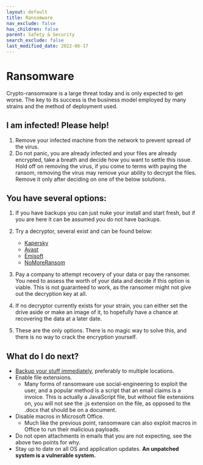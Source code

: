 ```yaml
---
layout: default
title: Ransomware
nav_exclude: false
has_children: false
parent: Safety & Security
search_exclude: false
last_modified_date: 2022-06-17
---
```

# Ransomware
Crypto-ransomware is a large threat today and is only expected to get worse. The key to its success is the business model employed by many strains and the method of deployment used.

## I am infected! Please help!
1. Remove your infected machine from the network to prevent spread of the virus.
2. Do not panic, you are already infected and your files are already encrypted, take a breath and decide how you want to settle this issue. Hold off on removing the virus, if you come to terms with paying the ransom, removing the virus may remove your ability to decrypt the files. Remove it only after deciding on one of the below solutions.

## You have several options:
1. If you have backups you can just nuke your install and start fresh, but if you are here it can be assumed you do not have backups.
2. Try a decryptor, several exist and can be found below:
    * [Kapersky](https://noransom.kaspersky.com/) 
    * [Avast](https://www.avast.com/en-gb/ransomware-decryption-tools)
    * [Emisoft](https://www.emsisoft.com/ransomware-decryption-tools/) 
    * [NoMoreRansom](https://www.nomoreransom.org/en/decryption-tools.html)

3. Pay a company to attempt recovery of your data or pay the ransomer. You need to assess the worth of your data and decide if this option is viable. This is not guaranteed to work, as the ransomer might not give out the decryption key at all.
4. If no decryptor currently exists for your strain, you can either set the drive aside or make an image of it, to hopefully have a chance at recovering the data at a later date.
5. These are the only options. There is no magic way to solve this, and there is no way to crack the encryption yourself.

## What do I do next?
* [Backup your stuff immediately](/docs/backups/backups), preferably to multiple locations.
* Enable file extensions. 
    * Many forms of ransomware use social-engineering to exploit the user, and a popular method is a script that an email claims is a invoice. This is actually a JavaScript file, but without file extensions on, you will not see the .js extension on the file, as opposed to the .docx that should be on a document.
* Disable macros in Microsoft Office. 
    * Much like the previous point, ransomware can also exploit macros in Office to run their malicious payloads.
* Do not open attachments in emails that you are not expecting, see the above two points for why.
* Stay up to date on all OS and application updates. **An unpatched system is a vulnerable system.**
